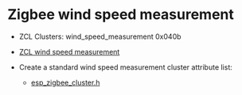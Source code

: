 # Zigbee wind speed measurement

* ZCL Clusters: wind_speed_measurement	0x040b
* [ZCL wind speed measurement](https://github.com/espressif/esp-zigbee-sdk/blob/main/docs/en/api-reference/zcl/esp_zigbee_zcl_wind_speed_measurement.rst)

* Create a standard wind speed measurement cluster attribute list:
  * [esp_zigbee_cluster.h](https://github.com/espressif/esp-zigbee-sdk/blob/main/components/esp-zigbee-lib/include/esp_zigbee_cluster.h#L416-L424)
